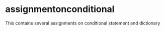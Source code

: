 # assignmentonconditional
This contains several assignments on conditional statement and dictionary
